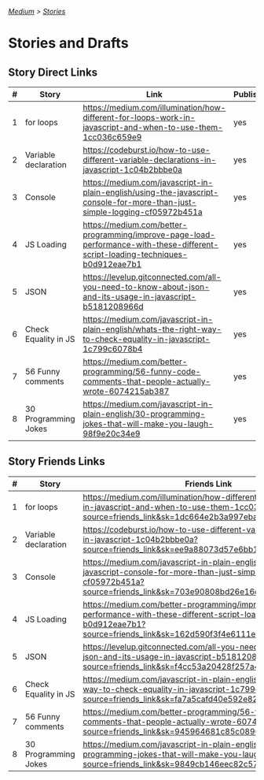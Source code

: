 _[Medium](./README.md) > [Stories](./Stories.md)_

# **Stories and Drafts**

## **Story Direct Links**

| #   | Story                | Link                                                                                                                            | Published |
| --- | -------------------- | ------------------------------------------------------------------------------------------------------------------------------- | --------- |
| 1   | for loops            | https://medium.com/illumination/how-different-for-loops-work-in-javascript-and-when-to-use-them-1cc036c659e9                    | yes       |
| 2   | Variable declaration | https://codeburst.io/how-to-use-different-variable-declarations-in-javascript-1c04b2bbbe0a                                      | yes       |
| 3   | Console              | https://medium.com/javascript-in-plain-english/using-the-javascript-console-for-more-than-just-simple-logging-cf05972b451a      | yes       |
| 4   | JS Loading           | https://medium.com/better-programming/improve-page-load-performance-with-these-different-script-loading-techniques-b0d912eae7b1 | yes       |
| 5   | JSON                 | https://levelup.gitconnected.com/all-you-need-to-know-about-json-and-its-usage-in-javascript-b5181208966d                       | yes       |
| 6   | Check Equality in JS | https://medium.com/javascript-in-plain-english/whats-the-right-way-to-check-equality-in-javascript-1c799c6078b4                 | yes       |
| 7   | 56 Funny comments    | https://medium.com/better-programming/56-funny-code-comments-that-people-actually-wrote-6074215ab387                            | yes       |
| 8   | 30 Programming Jokes | https://medium.com/javascript-in-plain-english/30-programming-jokes-that-will-make-you-laugh-98f9e20c34e9| yes |

## **Story Friends Links**

| #   | Story                | Friends Link                                                                                                                                                                            | Published |
| --- | -------------------- | --------------------------------------------------------------------------------------------------------------------------------------------------------------------------------------- | --------- |
| 1   | for loops            | https://medium.com/illumination/how-different-for-loops-work-in-javascript-and-when-to-use-them-1cc036c659e9?source=friends_link&sk=1dc664e2b3a997eba591f9436cc14891                    | yes       |
| 2   | Variable declaration | https://codeburst.io/how-to-use-different-variable-declarations-in-javascript-1c04b2bbbe0a?source=friends_link&sk=ee9a88073d57e6bb16ea2c1c0c603d53                                      | yes       |
| 3   | Console              | https://medium.com/javascript-in-plain-english/using-the-javascript-console-for-more-than-just-simple-logging-cf05972b451a?source=friends_link&sk=703e90808bd26e16e79f5b87a8b30e81      | yes       |
| 4   | JS Loading           | https://medium.com/better-programming/improve-page-load-performance-with-these-different-script-loading-techniques-b0d912eae7b1?source=friends_link&sk=162d590f3f4e6111e4f0cd16a1c536f2 | yes       |
| 5   | JSON                 | https://levelup.gitconnected.com/all-you-need-to-know-about-json-and-its-usage-in-javascript-b5181208966d?source=friends_link&sk=f4cc53a20428f257a4d3991b6b2b8303                       | yes       |
| 6   | Check Equality in JS | https://medium.com/javascript-in-plain-english/whats-the-right-way-to-check-equality-in-javascript-1c799c6078b4?source=friends_link&sk=fa7a5cafd40e592e82fe56dd60fa2e45                 | yes       |
| 7   | 56 Funny comments    | https://medium.com/better-programming/56-funny-code-comments-that-people-actually-wrote-6074215ab387?source=friends_link&sk=945964681c85c089013a9377652e03ae                            | yes       |
| 8 | 30 Programming Jokes| https://medium.com/javascript-in-plain-english/30-programming-jokes-that-will-make-you-laugh-98f9e20c34e9?source=friends_link&sk=9849cb146eec82c579a1077d5580e409 |yes|
